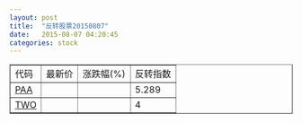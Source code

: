 ```yaml
---
layout: post
title:  "反转股票20150807"
date:   2015-08-07 04:20:45
categories: stock
---
```


<script type="text/javascript">
var stockList = []
stockList.push('gb_paa');
stockList.push('gb_two');
</script>

<table border="1">
 <tr>
 <td>代码</td>
  <td>最新价</td>
  <td>涨跌幅(%)</td>
 <td>反转指数</td>
</tr>
  <tr id="paa"><td><a href="http://stock.finance.sina.com.cn/usstock/quotes/PAA.html" target="_blank">PAA</a></td><td></td><td></td><td>5.289</td></tr>
  <tr id="two"><td><a href="http://stock.finance.sina.com.cn/usstock/quotes/TWO.html" target="_blank">TWO</a></td><td></td><td></td><td>4</td></tr>
</table>
